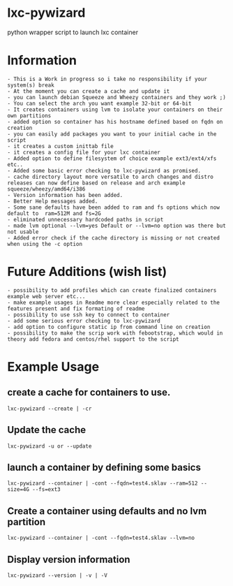 lxc-pywizard
============

python wrapper script to launch lxc container

Information
============
	- This is a Work in progress so i take no responsibility if your system(s) break
	- At the moment you can create a cache and update it
	- you can launch debian Squeeze and Wheezy containers and they work ;)
	- You can select the arch you want example 32-bit or 64-bit
	- It creates containers using lvm to isolate your containers on their own partitions
	- added option so container has his hostname defined based on fqdn on creation
	- you can easily add packages you want to your initial cache in the script
	- it creates a custom inittab file
	- it creates a config file for your lxc container
	- Added option to define filesystem of choice example ext3/ext4/xfs etc..
	- Added some basic error checking to lxc-pywizard as promised.
	- cache directory layout more versatile to arch changes and distro releases can now define based on release and arch example squeeze/wheezy/amd64/i386
	- Version information has been added.
	- Better Help messages added.
	- Some sane defaults have been added to ram and fs options which now default to  ram=512M and fs=2G
	- eliminated unnecessary hardcoded paths in script
	- made lvm optional --lvm=yes Default or --lvm=no option was there but not usable
	- Added error check if the cache directory is missing or not created when using the -c option

Future Additions (wish list)
============================
	- possibility to add profiles which can create finalized containers example web server etc...
	- make example usages in Readme more clear especially related to the features present and fix formating of readme
	- possibility to use ssh key to connect to container
	- add some serious error checking to lxc-pywizard
	- add option to configure static ip from command line on creation
	- possibility to make the scrip work with febootstrap, which would in theory add fedora and centos/rhel support to the script

Example Usage
=============
create a cache for containers to use.
-
	lxc-pywizard --create | -cr

Update the cache
-
	lxc-pywizard -u or --update

launch a container by defining some basics
-
	lxc-pywizard --container | -cont --fqdn=test4.sklav --ram=512 --size=4G --fs=ext3

Create a container using defaults and no lvm partition
-
	lxc-pywizard --container | -cont --fqdn=test4.sklav --lvm=no

Display version information
-
	lxc-pywizard --version | -v | -V
